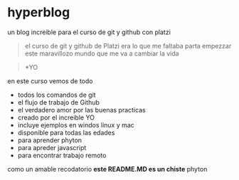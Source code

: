 # hyperblog
un blog increible para el curso de git y github con platzi

> el curso de git y github de Platzi era lo que me faltaba parta empezzar este maravillozo mundo que me va a cambiar la vida 

>*YO

en este curso vemos de todo
* todos los comandos de git
* el flujo de trabajo de Github
* el verdadero amor por las buenas  practicas
* creado por el increible YO
* incluye ejemplos en windos linux y mac 
* disponible para todas las edades
* para aprender phyton
* para apreder javascript
* para encontrar trabajo remoto

como un amable recodatorio **este README.MD es un chiste** phyton
